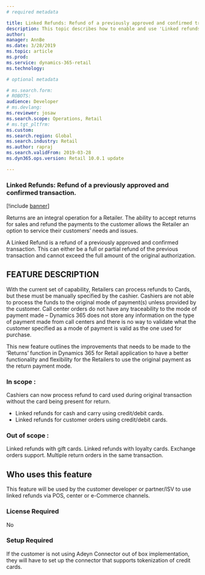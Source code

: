 ```yaml
---
# required metadata

title: Linked Refunds: Refund of a previously approved and confirmed transaction
description: This topic describes how to enable and use 'Linked refunds' feature.
author: 
manager: AnnBe
ms.date: 3/28/2019
ms.topic: article
ms.prod: 
ms.service: dynamics-365-retail
ms.technology: 

# optional metadata

# ms.search.form: 
# ROBOTS: 
audience: Developer
# ms.devlang: 
ms.reviewer: josaw
ms.search.scope: Operations, Retail
# ms.tgt_pltfrm: 
ms.custom: 
ms.search.region: Global
ms.search.industry: Retail
ms.author: rapraj
ms.search.validFrom: 2019-03-28
ms.dyn365.ops.version: Retail 10.0.1 update

---
```


### Linked Refunds: Refund of a previously approved and confirmed transaction. 

[!include [banner](../../includes/banner.md)]

Returns are an integral operation for a Retailer. The ability to accept returns for sales and refund the payments to the customer allows the Retailer an option to service their customers’ needs and issues.

A Linked Refund is a refund of a previously approved and confirmed transaction. This can either be a full or partial refund of the previous transaction and cannot exceed the full amount of the original authorization. 
 
## FEATURE DESCRIPTION

With the current set of capability, Retailers can process refunds to Cards, but these must be manually specified by the cashier. Cashiers are not able to process the funds to the original mode of payment(s) unless provided by the customer. Call center orders do not have any traceability to the mode of payment made – Dynamics 365 does not store any information on the type of payment made from call centers and there is no way to validate what the customer specified as a mode of payment is valid as the one used for purchase. 

This new feature outlines the improvements that needs to be made to the ‘Returns’ function in Dynamics 365 for Retail application to have a better functionality and flexibility for the Retailers to use the original payment as the return payment mode. 
 
### In scope :
Cashiers can now process refund to card used during original transaction without the card being present for return.
- Linked refunds for cash and carry using credit/debit cards.
- Linked refunds for customer orders using credit/debit cards.
 
### Out of scope :
Linked refunds with gift cards.
Linked refunds with loyalty cards.
Exchange orders support.
Multiple return orders in the same transaction.
 
 
## Who uses this feature
This feature will be used by the customer developer or partner/ISV to use linked refunds via POS, center or e-Commerce channels.
 
### License Required
No
 
### Setup Required
If the customer is not using Adeyn Connector out of box implementation, they will have to set up the connector that supports tokenization of credit cards.

